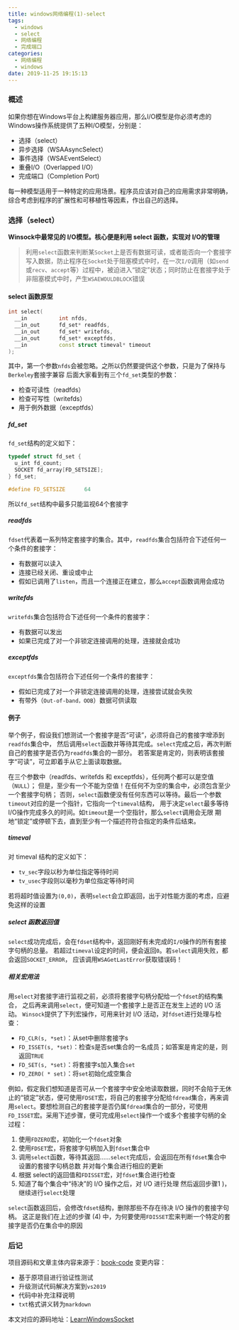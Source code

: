 ```yaml
---
title: windows网络编程(1)-select
tags:
  - windows
  - select
  - 网络编程
  - 完成端口
categories:
  - 网络编程
  - windows
date: 2019-11-25 19:15:13
---
```

### 概述

如果你想在Windows平台上构建服务器应用，那么I/O模型是你必须考虑的
Windows操作系统提供了五种I/O模型，分别是：

* 选择（select）
* 异步选择（WSAAsyncSelect）
* 事件选择（WSAEventSelect）
* 重叠I/O（Overlapped I/O）
* 完成端口（Completion Port) 

每一种模型适用于一种特定的应用场景。程序员应该对自己的应用需求非常明确，综合考虑到程序的扩展性和可移植性等因素，作出自己的选择。

### 选择（select）

**Winsock中最常见的 I/O模型。核心便是利用 select 函数，实现对 I/O的管理**

>利用`select`函数来判断某`Socket`上是否有数据可读，或者能否向一个套接字写入数据，防止程序在`Socket`处于阻塞模式中时，在一次`I/O`调用（如`send`或`recv`、`accept`等）过程中，被迫进入“锁定”状态；同时防止在套接字处于非阻塞模式中时，产生`WSAEWOULDBLOCK`错误

#### select 函数原型
```c++
int select(
  __in          int nfds,
  __in_out      fd_set* readfds,
  __in_out      fd_set* writefds,
  __in_out      fd_set* exceptfds,
  __in          const struct timeval* timeout
);
```

其中，第一个参数`nfds`会被忽略。之所以仍然要提供这个参数，只是为了保持与`Berkeley`套接字兼容
后面大家看到有三个`fd_set`类型的参数：

* 检查可读性（readfds）
* 检查可写性（writefds）
* 用于例外数据（exceptfds）

<!-- more -->

##### fd_set

`fd_set`结构的定义如下：
```c++
typedef struct fd_set {
  u_int fd_count;
  SOCKET fd_array[FD_SETSIZE];
} fd_set;

#define FD_SETSIZE      64
```

所以`fd_set`结构中最多只能监视64个套接字

##### readfds

`fdset`代表着一系列特定套接字的集合。其中，`readfds`集合包括符合下述任何一个条件的套接字：

* 有数据可以读入
* 连接已经关闭、重设或中止
* 假如已调用了`listen`，而且一个连接正在建立，那么`accept`函数调用会成功

##### writefds

`writefds`集合包括符合下述任何一个条件的套接字：

* 有数据可以发出
* 如果已完成了对一个非锁定连接调用的处理，连接就会成功

##### exceptfds

`exceptfds`集合包括符合下述任何一个条件的套接字：
* 假如已完成了对一个非锁定连接调用的处理，连接尝试就会失败
* 有带外（`Out-of-band，OOB`）数据可供读取

#### 例子

举个例子，假设我们想测试一个套接字是否“可读”，必须将自己的套接字增添到`readfds`集合中，
然后调用`select`函数并等待其完成。`select`完成之后，再次判断自己的套接字是否仍为`readfds`集合的一部分。
若答案是肯定的，则表明该套接字“可读”，可立即着手从它上面读取数据。

在三个参数中（readfds、writefds 和 exceptfds），任何两个都可以是空值（`NULL`）；
但是，至少有一个不能为空值！在任何不为空的集合中，必须包含至少一个套接字句柄；
否则，`select`函数便没有任何东西可以等待。最后一个参数`timeout`对应的是一个指针，它指向一个`timeval`结构，
用于决定`select`最多等待 I/O操作完成多久的时间。如`timeout`是一个空指针，那么`select`调用会无限
期地“锁定”或停顿下去，直到至少有一个描述符符合指定的条件后结束。

##### timeval

对 timeval 结构的定义如下：

* `tv_sec`字段以秒为单位指定等待时间
* `tv_usec`字段则以毫秒为单位指定等待时间

若将超时值设置为`(0,0)`，表明`select`会立即返回，出于对性能方面的考虑，应避免这样的设置

##### select 函数返回值

`select`成功完成后，会在`fdset`结构中，返回刚好有未完成的`I/O`操作的所有套接字句柄的总量。
若超过`timeval`设定的时间，便会返回`0`。若`select`调用失败，都会返回`SOCKET_ERROR`，
应该调用`WSAGetLastError`获取错误码！

##### 相关宏用法

用`select`对套接字进行监视之前，必须将套接字句柄分配给一个`fdset`的结构集合，
之后再来调用`select`，便可知道一个套接字上是否正在发生上述的 I/O 活动。
`Winsock`提供了下列宏操作，可用来针对 I/O 活动，对`fdset`进行处理与检查：

* `FD_CLR(s, *set)`：从set中删除套接字s
* `FD_ISSET(s, *set)`：检查s是否set集合的一名成员；如答案是肯定的是，则返回`TRUE`
* `FD_SET(s, *set)`：将套接字s加入集合`set`
* `FD_ZERO( * set)`：将`set`初始化成空集合

例如，假定我们想知道是否可从一个套接字中安全地读取数据，同时不会陷于无休止的“锁定”状态，便可使用`FDSET`宏，将自己的套接字分配给`fdread`集合，再来调用`select`。要想检测自己的套接字是否仍属`fdread`集合的一部分，可使用`FD_ISSET`宏。采用下述步骤，便可完成用`select`操作一个或多个套接字句柄的全过程：
1) 使用`FDZERO`宏，初始化一个`fdset`对象
2) 使用`FDSET`宏，将套接字句柄加入到`fdset`集合中
3) 调用`select`函数，等待其返回……`select`完成后，会返回在所有`fdset`集合中设置的套接字句柄总数
并对每个集合进行相应的更新
4) 根据 select的返回值和`FDISSET`宏，对`fdset`集合进行检查
5) 知道了每个集合中“待决”的 I/O 操作之后，对 I/O 进行处理
然后返回步骤1 )，继续进行`select`处理

`select`函数返回后，会修改`fdset`结构，删除那些不存在待决 I/O 操作的套接字句柄。
这正是我们在上述的步骤 (4) 中，为何要使用`FDISSET`宏来判断一个特定的套接字是否仍在集合中的原因

### 后记

项目源码和文章主体内容来源于：[book-code](https://github.com/wyrover/book-code/tree/master/IOCP%E5%AE%8C%E6%88%90%E7%AB%AF%E5%8F%A3)
变更内容：

- 基于原项目进行验证性测试
- 升级测试代码解决方案到`vs2019`
- 代码中补充注释说明
- `txt`格式讲义转为`markdown`

本文对应的源码地址：[LearnWindowsSocket](https://github.com/xiangtianlong/LearnWindowsSocket)